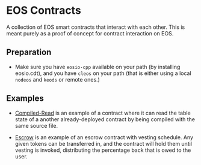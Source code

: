 # EOS Contracts

A collection of EOS smart contracts that interact with each other. This is meant purely as a proof of concept for contract interaction on EOS.

## Preparation

- Make sure you have `eosio-cpp` available on your path (by installing eosio.cdt), and you have `cleos` on your path (that is either using a local `nodeos` and `keods` or remote ones.)

## Examples

- [Compiled-Read](./contracts/compiled-read) is an example of a contract where it can read the table state of a another already-deployed contract by being compiled with the same source file.

- [Escrow](./contracts/escrow) is an example of an escrow contract with vesting schedule. Any given tokens can be transferred in, and the contract will hold them until vesting is invoked, distributing the percentage back that is owed to the user.
